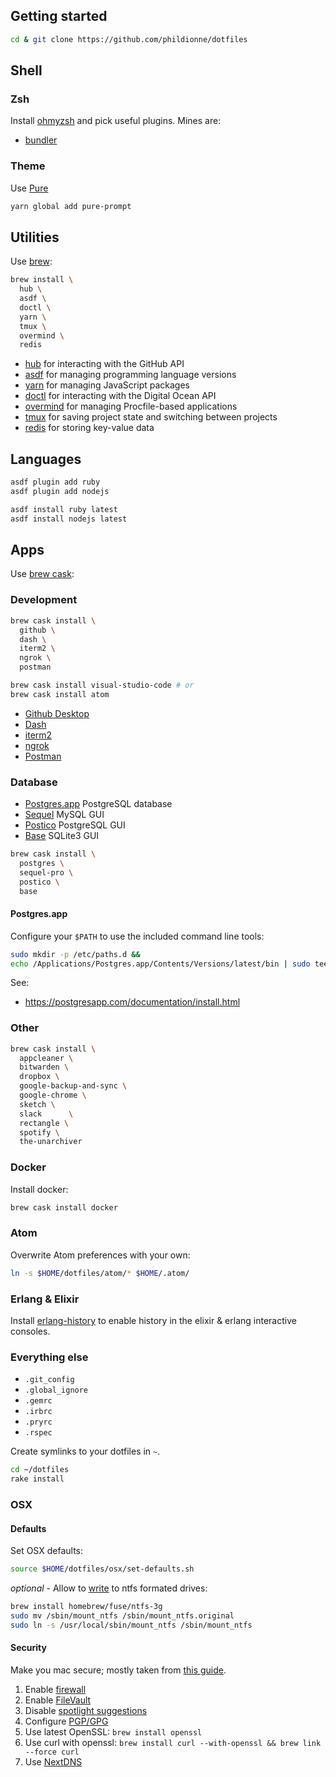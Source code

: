 ## Getting started
```bash
cd & git clone https://github.com/phildionne/dotfiles
```

## Shell

### Zsh

Install [ohmyzsh](https://github.com/ohmyzsh/ohmyzsh) and pick useful plugins. Mines are:

- [bundler](https://github.com/ohmyzsh/ohmyzsh/tree/master/plugins/bundler)

### Theme

Use [Pure](https://github.com/sindresorhus/pure)

```bash
yarn global add pure-prompt
```

## Utilities

Use [brew](https://brew.sh/):

```bash
brew install \
  hub \
  asdf \
  doctl \
  yarn \
  tmux \
  overmind \
  redis
```

* [hub](https://github.com/github/hub) for interacting with the GitHub API
* [asdf](https://github.com/asdf-vm/asdf) for managing programming language versions
* [yarn](https://yarnpkg.com/) for managing JavaScript packages
* [doctl](https://github.com/digitalocean/doctl) for interacting with the Digital Ocean API
* [overmind](https://github.com/DarthSim/overmind) for managing Procfile-based applications
* [tmux](https://tmux.github.io/) for saving project state and switching between projects
* [redis](http://redis.io/) for storing key-value data

## Languages

```bash
asdf plugin add ruby
asdf plugin add nodejs

asdf install ruby latest
asdf install nodejs latest
```

## Apps

Use [brew cask](https://github.com/caskroom/homebrew-cask):

### Development

```bash
brew cask install \
  github \
  dash \
  iterm2 \
  ngrok \
  postman

brew cask install visual-studio-code # or
brew cask install atom
```

* [Github Desktop](https://desktop.github.com/)
* [Dash](https://kapeli.com/dash)
* [iterm2](https://www.iterm2.com/)
* [ngrok](https://ngrok.com/)
* [Postman](https://www.postman.com/)

### Database

* [Postgres.app](https://postgresapp.com/) PostgreSQL database
* [Sequel](https://www.sequelpro.com/) MySQL GUI
* [Postico](https://eggerapps.at/postico/) PostgreSQL GUI
* [Base](https://menial.co.uk/base/) SQLite3 GUI

```bash
brew cask install \
  postgres \
  sequel-pro \
  postico \
  base
```

#### Postgres.app

Configure your `$PATH` to use the included command line tools:

```bash
sudo mkdir -p /etc/paths.d &&
echo /Applications/Postgres.app/Contents/Versions/latest/bin | sudo tee /etc/paths.d/postgresapp
```

See:
- https://postgresapp.com/documentation/install.html

### Other

```bash
brew cask install \
  appcleaner \
  bitwarden \
  dropbox \
  google-backup-and-sync \
  google-chrome \
  sketch \
  slack      \
  rectangle \
  spotify \
  the-unarchiver
```

### Docker

Install docker:

```bash
brew cask install docker
```

### Atom

Overwrite Atom preferences with your own:

```bash
ln -s $HOME/dotfiles/atom/* $HOME/.atom/
```

### Erlang & Elixir

Install [erlang-history](https://github.com/ferd/erlang-history) to enable history in the elixir & erlang interactive consoles.

### Everything else

- `.git_config`
- `.global_ignore`
- `.gemrc`
- `.irbrc`
- `.pryrc`
- `.rspec`

Create symlinks to your dotfiles in `~`.

```bash
cd ~/dotfiles
rake install
```

### OSX

#### Defaults

Set OSX defaults:

```bash
source $HOME/dotfiles/osx/set-defaults.sh
```

*optional* - Allow to [write](http://apple.stackexchange.com/questions/152661/write-to-ntfs-formated-drives-on-yosemite) to ntfs formated drives:

```bash
brew install homebrew/fuse/ntfs-3g
sudo mv /sbin/mount_ntfs /sbin/mount_ntfs.original
sudo ln -s /usr/local/sbin/mount_ntfs /sbin/mount_ntfs
```

#### Security

Make you mac secure; mostly taken from [this guide](https://github.com/drduh/OS-X-Yosemite-Security-and-Privacy-Guide).

1. Enable [firewall](https://github.com/drduh/OS-X-Yosemite-Security-and-Privacy-Guide#firewall)
3. Enable [FileVault](https://github.com/drduh/macOS-Security-and-Privacy-Guide#full-disk-encryption)
3. Disable [spotlight suggestions](https://github.com/drduh/OS-X-Yosemite-Security-and-Privacy-Guide#spotlight-suggestions)
4. Configure [PGP/GPG](https://github.com/drduh/macOS-Security-and-Privacy-Guide#pgpgpg)
5. Use latest OpenSSL: `brew install openssl`
6. Use curl with openssl: `brew install curl --with-openssl && brew link --force curl`
7. Use [NextDNS](https://nextdns.io)
